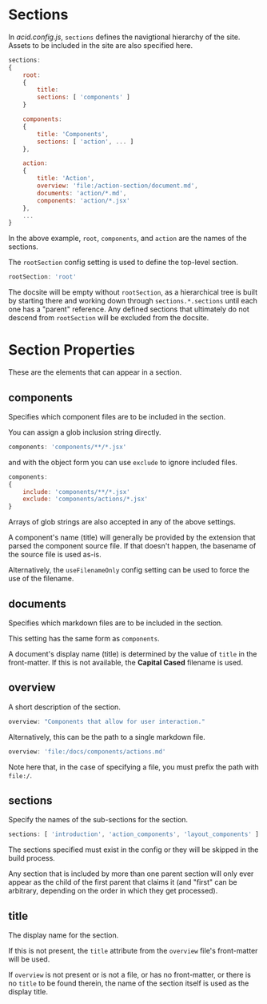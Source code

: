 
# Sections

In *acid.config.js*, `sections` defines the navigtional hierarchy of the site.  Assets to be included in the site are also specified here.

```js
sections:
{
    root:
    {
        title:
        sections: [ 'components' ]
    }

    components:
    {
        title: 'Components',
        sections: [ 'action', ... ]
    },

    action:
    {
        title: 'Action',
        overview: 'file:/action-section/document.md',
        documents: 'action/*.md',
        components: 'action/*.jsx'
    },
    ...
}
```

In the above example, `root`, `components`, and `action` are the names of the sections.

The `rootSection` config setting is used to define the top-level section.

```js
rootSection: 'root'
```

The docsite will be empty without `rootSection`, as a hierarchical tree is built by starting there and working down through `sections.*.sections` until each one has a "parent" reference. Any defined sections that ultimately do not descend from `rootSection` will be excluded from the docsite.


# Section Properties

These are the elements that can appear in a section.

## components

Specifies which component files are to be included in the section.

You can assign a glob inclusion string directly.

```js
components: 'components/**/*.jsx'
```

and with the object form you can use `exclude` to ignore included files.

```js
components:
{
    include: 'components/**/*.jsx'
    exclude: 'components/actions/*.jsx'
}
```

Arrays of glob strings are also accepted in any of the above settings.

A component's name (title) will generally be provided by the extension that parsed the component source file. If that doesn't happen, the basename of the source file is used as-is.

Alternatively, the `useFilenameOnly` config setting can be used to force the use of the filename.


## documents

Specifies which markdown files are to be included in the section.

This setting has the same form as `components`.

A document's display name (title) is determined by the value of `title` in the front-matter.  If this is not available, the **Capital Cased** filename is used.


## overview

A short description of the section.

```js
overview: "Components that allow for user interaction."
```

Alternatively, this can be the path to a single markdown file.

```js
overview: 'file:/docs/components/actions.md'
```

Note here that, in the case of specifying a file, you must prefix the path with `file:/`.


## sections

Specify the names of the sub-sections for the section.

```js
sections: [ 'introduction', 'action_components', 'layout_components' ]
```

The sections specified must exist in the config or they will be skipped in the build process.  

Any section that is included by more than one parent section will only ever appear as the child of the first parent that claims it (and "first" can be arbitrary, depending on the order in which they get processed).


## title

The display name for the section.

If this is not present, the `title` attribute from the `overview` file's front-matter will be used.

If `overview` is not present or is not a file, or has no front-matter, or there is no `title` to be found therein, the name of the section itself is used as the display title.
